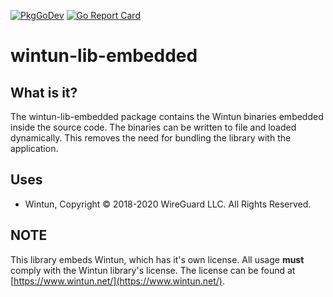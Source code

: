 [![PkgGoDev](https://pkg.go.dev/badge/norgor/wintun-lib-embedded)](https://pkg.go.dev/github.com/norgor/wintun-lib-embedded)
[![Go Report Card](https://goreportcard.com/badge/github.com/norgor/wintun-lib-embedded)](https://goreportcard.com/report/github.com/norgor/wintun-lib-embedded)

# wintun-lib-embedded
## What is it?
The wintun-lib-embedded package contains the Wintun binaries embedded inside the source code. The binaries can be written to file and loaded dynamically. This removes the need for bundling the library with the application.

## Uses
 - Wintun, Copyright © 2018-2020 WireGuard LLC. All Rights Reserved.
 
## NOTE
This library embeds Wintun, which has it's own license. All usage **must** comply with the Wintun library's license. The license can be found at [https://www.wintun.net/](https://www.wintun.net/).
